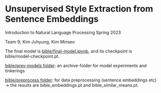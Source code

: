 # Unsupervised Style Extraction from Sentence Embeddings
Introduction to Natural Language Processing Spring 2023

Team 9; Kim Juhyung, Kim Minseo

The final model is [bible/final-model.ipynb](https://github.com/etharthinas/styledetection/blob/9e828e536cbde4f3331fa14b9018aa82e6002015/bible/final-model.ipynb), and its checkpoint is bible/model-checkpoint.pt.

[bible/prev-models folder](https://github.com/etharthinas/styledetection/tree/3586abf73efcab0133b885c0e0bd843b5b650140/bible/prev-models): an archive-folder for model experiments and tinkerings

[bible/preprocess folder](https://github.com/etharthinas/styledetection/tree/ab4be56748cdd094493b26c36d9e3ef5a7198e09/bible/preprocess): for data preprocessing (sentence embeddings etc) -> the results are bible_embeddings.pt and bible_similar_means.pt.

